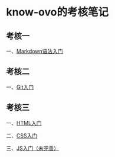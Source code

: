 # know-ovo的考核笔记

## 考核一

一、[Markdown语法入门](https://github.com/know-ovo/Tesks/tree/main/Markdown%E5%AD%A6%E4%B9%A0)

## 考核二

一、[Git入门](https://github.com/know-ovo/Tesks/tree/main/Git%E5%AD%A6%E4%B9%A0)

## 考核三

一、[HTML入门](https://github.com/know-ovo/Tesks/tree/main/HTML%E5%AD%A6%E4%B9%A0)

二、[CSS入门](https://github.com/know-ovo/Tesks/tree/main/CSS%E5%AD%A6%E4%B9%A0)

三、[JS入门（未完善）](https://github.com/know-ovo/Tesks/tree/main/JS%E5%AD%A6%E4%B9%A0)



